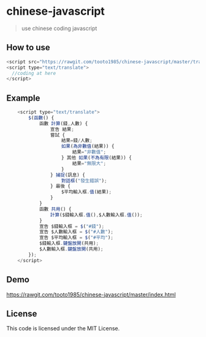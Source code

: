chinese-javascript
=============================
> use chinese coding javascript

## How to use

```js
<script src="https://rawgit.com/tooto1985/chinese-javascript/master/translate.js"></script>
<script type="text/translate">
  //coding at here
</script>
```

## Example

```js
	<script type="text/translate">
		$(函數() {
			函數 計算(錢,人數) {
				宣告 結果;
				嘗試 {
					結果=錢/人數;
					如果(為非數值(結果)) {
						結果="非數值";
					} 其他 如果(不為有限(結果)) {
						結果="無限大";
					}
				} 捕捉(訊息) {
					對話框("發生錯誤");
				} 最後 {
					$平均輸入框.值(結果);
				}
			}
			函數 共用() {
				計算($錢輸入框.值(),$人數輸入框.值());
			}
			宣告 $錢輸入框 = $("#錢");
			宣告 $人數輸入框 = $("#人數");
			宣告 $平均輸入框 = $("#平均");
			$錢輸入框.鍵盤放開(共用);
			$人數輸入框.鍵盤放開(共用);
		});
	</script>
```

## Demo

https://rawgit.com/tooto1985/chinese-javascript/master/index.html

## License

This code is licensed under the MIT License.
